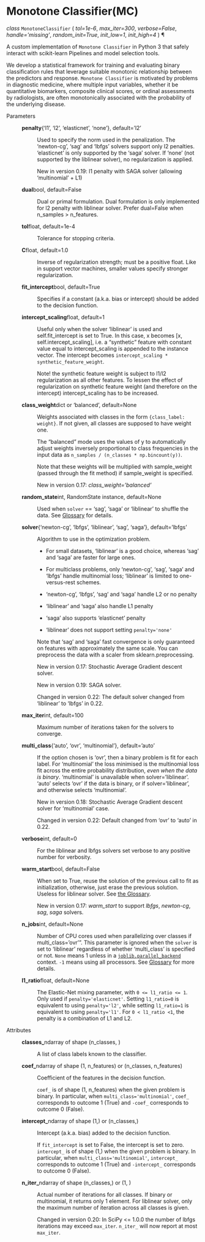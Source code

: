 # Monotone Classifier(MC)

<em class="property">class </em><code class="sig-prename descclassname"></code><code class="sig-name descname">MonotoneClassifier</code>
<span class="sig-paren">
  (
  </span>
  <em class="sig-param"><span class="n">tol</span><span class="o">=</span><span class="default_value">1e-6</span></em>, 
  <em class="sig-param"><span class="n">max_iter</span><span class="o">=</span><span class="default_value">300</span></em>, 
  <em class="sig-param"><span class="n">verbose</span><span class="o">=</span><span class="default_value">False</span></em>, 
  <em class="sig-param"><span class="n">handle</span><span class="o">=</span><span class="default_value">'missing'</span></em>, 
  <em class="sig-param"><span class="n">random_init</span><span class="o">=</span><span class="default_value">True</span></em>, 
  <em class="sig-param"><span class="n">init_low</span><span class="o">=</span><span class="default_value">1</span></em>, 
  <em class="sig-param"><span class="n">init_high</span><span class="o">=</span><span class="default_value">4</span></em>
  <span class="sig-paren">
  )
</span>
¶</a></dt>

A custom implementation of `Monotone Classifier` in Python 3 that safely interact with scikit-learn Pipelines and model selection tools.

We develop a statistical framework for training and evaluating binary classification rules that leverage suitable monotonic relationship between the
predictors and response. `Monotone Classifier` is motivated by problems in diagnostic medicine,
where multiple input variables, whether it be quantitative biomarkers, composite clinical scores,
or ordinal assessments by radiologists, are often monotonically associated with the probability of
the underlying disease. 



<dl class="field-list">
<dt class="field-odd">Parameters</dt>
<dd class="field-odd"><dl>
<dt><strong>penalty</strong><span class="classifier">{‘l1’, ‘l2’, ‘elasticnet’, ‘none’}, default=’l2’</span></dt><dd><p>Used to specify the norm used in the penalization. The ‘newton-cg’,
‘sag’ and ‘lbfgs’ solvers support only l2 penalties. ‘elasticnet’ is
only supported by the ‘saga’ solver. If ‘none’ (not supported by the
liblinear solver), no regularization is applied.</p>
<div class="versionadded">
<p><span class="versionmodified added">New in version 0.19: </span>l1 penalty with SAGA solver (allowing ‘multinomial’ + L1)</p>
</div>
</dd>
<dt><strong>dual</strong><span class="classifier">bool, default=False</span></dt><dd><p>Dual or primal formulation. Dual formulation is only implemented for
l2 penalty with liblinear solver. Prefer dual=False when
n_samples &gt; n_features.</p>
</dd>
<dt><strong>tol</strong><span class="classifier">float, default=1e-4</span></dt><dd><p>Tolerance for stopping criteria.</p>
</dd>
<dt><strong>C</strong><span class="classifier">float, default=1.0</span></dt><dd><p>Inverse of regularization strength; must be a positive float.
Like in support vector machines, smaller values specify stronger
regularization.</p>
</dd>
<dt><strong>fit_intercept</strong><span class="classifier">bool, default=True</span></dt><dd><p>Specifies if a constant (a.k.a. bias or intercept) should be
added to the decision function.</p>
</dd>
<dt><strong>intercept_scaling</strong><span class="classifier">float, default=1</span></dt><dd><p>Useful only when the solver ‘liblinear’ is used
and self.fit_intercept is set to True. In this case, x becomes
[x, self.intercept_scaling],
i.e. a “synthetic” feature with constant value equal to
intercept_scaling is appended to the instance vector.
The intercept becomes <code class="docutils literal notranslate"><span class="pre">intercept_scaling</span> <span class="pre">*</span> <span class="pre">synthetic_feature_weight</span></code>.</p>
<p>Note! the synthetic feature weight is subject to l1/l2 regularization
as all other features.
To lessen the effect of regularization on synthetic feature weight
(and therefore on the intercept) intercept_scaling has to be increased.</p>
</dd>
<dt><strong>class_weight</strong><span class="classifier">dict or ‘balanced’, default=None</span></dt><dd><p>Weights associated with classes in the form <code class="docutils literal notranslate"><span class="pre">{class_label:</span> <span class="pre">weight}</span></code>.
If not given, all classes are supposed to have weight one.</p>
<p>The “balanced” mode uses the values of y to automatically adjust
weights inversely proportional to class frequencies in the input data
as <code class="docutils literal notranslate"><span class="pre">n_samples</span> <span class="pre">/</span> <span class="pre">(n_classes</span> <span class="pre">*</span> <span class="pre">np.bincount(y))</span></code>.</p>
<p>Note that these weights will be multiplied with sample_weight (passed
through the fit method) if sample_weight is specified.</p>
<div class="versionadded">
<p><span class="versionmodified added">New in version 0.17: </span><em>class_weight=’balanced’</em></p>
</div>
</dd>
<dt><strong>random_state</strong><span class="classifier">int, RandomState instance, default=None</span></dt><dd><p>Used when <code class="docutils literal notranslate"><span class="pre">solver</span></code> == ‘sag’, ‘saga’ or ‘liblinear’ to shuffle the
data. See <a class="reference internal" href="../../glossary.html#term-random_state"><span class="xref std std-term">Glossary</span></a> for details.</p>
</dd>
<dt><strong>solver</strong><span class="classifier">{‘newton-cg’, ‘lbfgs’, ‘liblinear’, ‘sag’, ‘saga’},             default=’lbfgs’</span></dt><dd><p>Algorithm to use in the optimization problem.</p>
<ul class="simple">
<li><p>For small datasets, ‘liblinear’ is a good choice, whereas ‘sag’ and
‘saga’ are faster for large ones.</p></li>
<li><p>For multiclass problems, only ‘newton-cg’, ‘sag’, ‘saga’ and ‘lbfgs’
handle multinomial loss; ‘liblinear’ is limited to one-versus-rest
schemes.</p></li>
<li><p>‘newton-cg’, ‘lbfgs’, ‘sag’ and ‘saga’ handle L2 or no penalty</p></li>
<li><p>‘liblinear’ and ‘saga’ also handle L1 penalty</p></li>
<li><p>‘saga’ also supports ‘elasticnet’ penalty</p></li>
<li><p>‘liblinear’ does not support setting <code class="docutils literal notranslate"><span class="pre">penalty='none'</span></code></p></li>
</ul>
<p>Note that ‘sag’ and ‘saga’ fast convergence is only guaranteed on
features with approximately the same scale. You can
preprocess the data with a scaler from sklearn.preprocessing.</p>
<div class="versionadded">
<p><span class="versionmodified added">New in version 0.17: </span>Stochastic Average Gradient descent solver.</p>
</div>
<div class="versionadded">
<p><span class="versionmodified added">New in version 0.19: </span>SAGA solver.</p>
</div>
<div class="versionchanged">
<p><span class="versionmodified changed">Changed in version 0.22: </span>The default solver changed from ‘liblinear’ to ‘lbfgs’ in 0.22.</p>
</div>
</dd>
<dt><strong>max_iter</strong><span class="classifier">int, default=100</span></dt><dd><p>Maximum number of iterations taken for the solvers to converge.</p>
</dd>
<dt><strong>multi_class</strong><span class="classifier">{‘auto’, ‘ovr’, ‘multinomial’}, default=’auto’</span></dt><dd><p>If the option chosen is ‘ovr’, then a binary problem is fit for each
label. For ‘multinomial’ the loss minimised is the multinomial loss fit
across the entire probability distribution, <em>even when the data is
binary</em>. ‘multinomial’ is unavailable when solver=’liblinear’.
‘auto’ selects ‘ovr’ if the data is binary, or if solver=’liblinear’,
and otherwise selects ‘multinomial’.</p>
<div class="versionadded">
<p><span class="versionmodified added">New in version 0.18: </span>Stochastic Average Gradient descent solver for ‘multinomial’ case.</p>
</div>
<div class="versionchanged">
<p><span class="versionmodified changed">Changed in version 0.22: </span>Default changed from ‘ovr’ to ‘auto’ in 0.22.</p>
</div>
</dd>
<dt><strong>verbose</strong><span class="classifier">int, default=0</span></dt><dd><p>For the liblinear and lbfgs solvers set verbose to any positive
number for verbosity.</p>
</dd>
<dt><strong>warm_start</strong><span class="classifier">bool, default=False</span></dt><dd><p>When set to True, reuse the solution of the previous call to fit as
initialization, otherwise, just erase the previous solution.
Useless for liblinear solver. See <a class="reference internal" href="../../glossary.html#term-warm_start"><span class="xref std std-term">the Glossary</span></a>.</p>
<div class="versionadded">
<p><span class="versionmodified added">New in version 0.17: </span><em>warm_start</em> to support <em>lbfgs</em>, <em>newton-cg</em>, <em>sag</em>, <em>saga</em> solvers.</p>
</div>
</dd>
<dt><strong>n_jobs</strong><span class="classifier">int, default=None</span></dt><dd><p>Number of CPU cores used when parallelizing over classes if
multi_class=’ovr’”. This parameter is ignored when the <code class="docutils literal notranslate"><span class="pre">solver</span></code> is
set to ‘liblinear’ regardless of whether ‘multi_class’ is specified or
not. <code class="docutils literal notranslate"><span class="pre">None</span></code> means 1 unless in a <a class="reference external" href="https://joblib.readthedocs.io/en/latest/parallel.html#joblib.parallel_backend" title="(in joblib v1.1.0.dev0)"><code class="xref py py-obj docutils literal notranslate"><span class="pre">joblib.parallel_backend</span></code></a>
context. <code class="docutils literal notranslate"><span class="pre">-1</span></code> means using all processors.
See <a class="reference internal" href="../../glossary.html#term-n_jobs"><span class="xref std std-term">Glossary</span></a> for more details.</p>
</dd>
<dt><strong>l1_ratio</strong><span class="classifier">float, default=None</span></dt><dd><p>The Elastic-Net mixing parameter, with <code class="docutils literal notranslate"><span class="pre">0</span> <span class="pre">&lt;=</span> <span class="pre">l1_ratio</span> <span class="pre">&lt;=</span> <span class="pre">1</span></code>. Only
used if <code class="docutils literal notranslate"><span class="pre">penalty='elasticnet'</span></code>. Setting <code class="docutils literal notranslate"><span class="pre">l1_ratio=0</span></code> is equivalent
to using <code class="docutils literal notranslate"><span class="pre">penalty='l2'</span></code>, while setting <code class="docutils literal notranslate"><span class="pre">l1_ratio=1</span></code> is equivalent
to using <code class="docutils literal notranslate"><span class="pre">penalty='l1'</span></code>. For <code class="docutils literal notranslate"><span class="pre">0</span> <span class="pre">&lt;</span> <span class="pre">l1_ratio</span> <span class="pre">&lt;1</span></code>, the penalty is a
combination of L1 and L2.</p>
</dd>
</dl>
</dd>


<dt class="field-even">Attributes</dt>
<dd class="field-even"><dl>
<dt><strong>classes_</strong><span class="classifier">ndarray of shape (n_classes, )</span></dt><dd><p>A list of class labels known to the classifier.</p>
</dd>
<dt><strong>coef_</strong><span class="classifier">ndarray of shape (1, n_features) or (n_classes, n_features)</span></dt><dd><p>Coefficient of the features in the decision function.</p>
<p><code class="docutils literal notranslate"><span class="pre">coef_</span></code> is of shape (1, n_features) when the given problem is binary.
In particular, when <code class="docutils literal notranslate"><span class="pre">multi_class='multinomial'</span></code>, <code class="docutils literal notranslate"><span class="pre">coef_</span></code> corresponds
to outcome 1 (True) and <code class="docutils literal notranslate"><span class="pre">-coef_</span></code> corresponds to outcome 0 (False).</p>
</dd>
<dt><strong>intercept_</strong><span class="classifier">ndarray of shape (1,) or (n_classes,)</span></dt><dd><p>Intercept (a.k.a. bias) added to the decision function.</p>
<p>If <code class="docutils literal notranslate"><span class="pre">fit_intercept</span></code> is set to False, the intercept is set to zero.
<code class="docutils literal notranslate"><span class="pre">intercept_</span></code> is of shape (1,) when the given problem is binary.
In particular, when <code class="docutils literal notranslate"><span class="pre">multi_class='multinomial'</span></code>, <code class="docutils literal notranslate"><span class="pre">intercept_</span></code>
corresponds to outcome 1 (True) and <code class="docutils literal notranslate"><span class="pre">-intercept_</span></code> corresponds to
outcome 0 (False).</p>
</dd>
<dt><strong>n_iter_</strong><span class="classifier">ndarray of shape (n_classes,) or (1, )</span></dt><dd><p>Actual number of iterations for all classes. If binary or multinomial,
it returns only 1 element. For liblinear solver, only the maximum
number of iteration across all classes is given.</p>
<div class="versionchanged">
<p><span class="versionmodified changed">Changed in version 0.20: </span>In SciPy &lt;= 1.0.0 the number of lbfgs iterations may exceed
<code class="docutils literal notranslate"><span class="pre">max_iter</span></code>. <code class="docutils literal notranslate"><span class="pre">n_iter_</span></code> will now report at most <code class="docutils literal notranslate"><span class="pre">max_iter</span></code>.</p>
</div>
</dd>
</dl>
</dd>
</dl>
